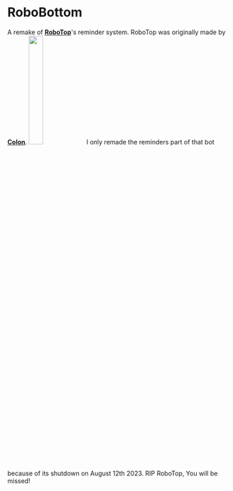 # RoboBottom
A remake of **[RoboTop](https://robotop.xyz)**'s reminder system. RoboTop was originally made by **[Colon](https://gdcolon.com)**. <img style="width: 25%; height: 25%;" src="https://cdn.discordapp.com/emojis/1132968267963715634.webp?size=64&name=fluff&quality=lossless"></img> I only remade the reminders part of that bot because of its shutdown on August 12th 2023. RIP RoboTop, You will be missed!